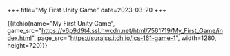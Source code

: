 +++
title="My First Unity Game"
date=2023-03-20
+++

{{itchio(name="My First Unity Game", game_src="https://v6p9d9t4.ssl.hwcdn.net/html/7561719/My_First_Game/index.html", page_src="https://surajss.itch.io/ics-161-game-1", width=1280, height=720)}}